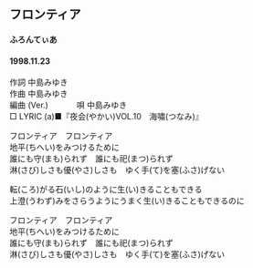 ## フロンティア
#### ふろんてぃあ
#### 1998.11.23


作詞     中島みゆき　　　　　   
作曲      中島みゆき  　　　   
編曲 (Ver.) 　　　
唄     中島みゆき    
□ LYRIC (a)■『夜会(やかい)VOL.10　海嘯(つなみ)』   
   
フロンティア　フロンティア   
地平(ちへい)をみつけるために   
誰にも守(まも)られず　誰にも祀(まつ)られず   
淋(さび)しさも優(やさ)しさも　ゆく手(て)を塞(ふさ)げない   
   
転(ころ)がる石(いし)のように生(い)きることもできる   
上澄(うわず)みをさらうようにうまく生(い)きることもできるのに   
   
フロンティア　フロンティア   
地平(ちへい)をみつけるために   
誰にも守(まも)られず　誰にも祀(まつ)られず   
淋(さび)しさも優(やさ)しさも　ゆく手(て)を塞(ふさ)げない   